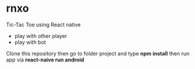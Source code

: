 # rnxo

Tic-Tac Toe using React native
- play with other player
- play with bot

Clone this repository then go to folder project and type **npm install** then run app via **react-naive run android**
